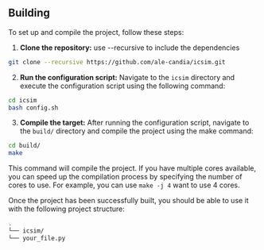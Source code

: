 ## Building

To set up and compile the project, follow these steps:

1. **Clone the repository:** use --recursive to include the dependencies
```sh
git clone --recursive https://github.com/ale-candia/icsim.git
```

2. **Run the configuration script:** Navigate to the `icsim` directory and execute the configuration script using the following command:
```sh
cd icsim
bash config.sh
```

3. **Compile the target:** After running the configuration script, navigate to the `build/` directory and compile the project using the make command:
```sh
cd build/
make
```
This command will compile the project. If you have multiple cores available, you can speed up the compilation process by specifying the number of cores to use. For example, you can use `make -j 4` want to use 4 cores.

Once the project has been successfully built, you should be able to use it with the following project structure:
```sh
.
└── icsim/
└── your_file.py
```

